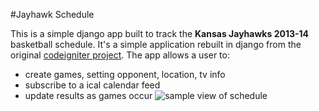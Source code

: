 #Jayhawk Schedule

This is a simple django app built to track the __Kansas Jayhawks 2013-14__ basketball schedule. It's a simple application rebuilt in django from the original [codeigniter project](https://github.com/jesseoverright/jayhawk-schedule/). The app allows a user to:

- create games, setting opponent, location, tv info
- subscribe to a ical calendar feed
- update results as games occur
![sample view of schedule](https://raw.github.com/jesseoverright/django-jayhawk-schedule/master/jayhawkschedule/static/images/schedule-sample.png)
